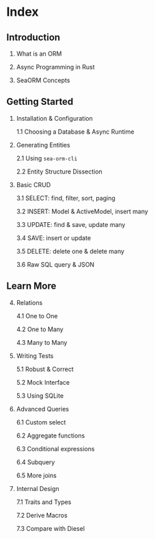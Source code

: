 # Index

## Introduction

1. What is an ORM

2. Async Programming in Rust

3. SeaORM Concepts

## Getting Started

1. Installation & Configuration

	1.1 Choosing a Database & Async Runtime

2. Generating Entities

	2.1 Using `sea-orm-cli`

	2.2 Entity Structure Dissection

3. Basic CRUD

	3.1 SELECT: find, filter, sort, paging

	3.2 INSERT: Model & ActiveModel, insert many

	3.3 UPDATE: find & save, update many

	3.4 SAVE: insert or update

	3.5 DELETE: delete one & delete many

	3.6 Raw SQL query & JSON

## Learn More

4. Relations

	4.1 One to One

	4.2 One to Many

	4.3 Many to Many

5. Writing Tests

	5.1 Robust & Correct

	5.2 Mock Interface

	5.3 Using SQLite

6. Advanced Queries

	6.1 Custom select

	6.2 Aggregate functions

	6.3 Conditional expressions

	6.4 Subquery

	6.5 More joins

7. Internal Design

	7.1 Traits and Types

	7.2 Derive Macros

	7.3 Compare with Diesel